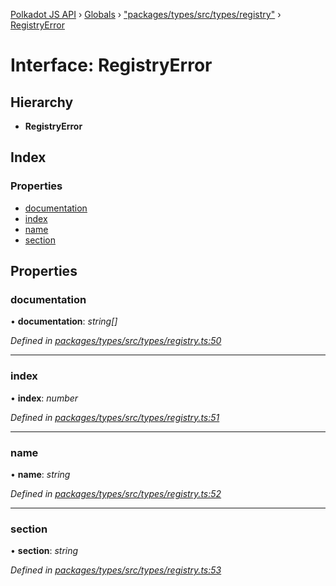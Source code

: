 [Polkadot JS API](../README.md) › [Globals](../globals.md) › ["packages/types/src/types/registry"](../modules/_packages_types_src_types_registry_.md) › [RegistryError](_packages_types_src_types_registry_.registryerror.md)

# Interface: RegistryError

## Hierarchy

* **RegistryError**

## Index

### Properties

* [documentation](_packages_types_src_types_registry_.registryerror.md#documentation)
* [index](_packages_types_src_types_registry_.registryerror.md#index)
* [name](_packages_types_src_types_registry_.registryerror.md#name)
* [section](_packages_types_src_types_registry_.registryerror.md#section)

## Properties

###  documentation

• **documentation**: *string[]*

*Defined in [packages/types/src/types/registry.ts:50](https://github.com/polkadot-js/api/blob/6faea13a2/packages/types/src/types/registry.ts#L50)*

___

###  index

• **index**: *number*

*Defined in [packages/types/src/types/registry.ts:51](https://github.com/polkadot-js/api/blob/6faea13a2/packages/types/src/types/registry.ts#L51)*

___

###  name

• **name**: *string*

*Defined in [packages/types/src/types/registry.ts:52](https://github.com/polkadot-js/api/blob/6faea13a2/packages/types/src/types/registry.ts#L52)*

___

###  section

• **section**: *string*

*Defined in [packages/types/src/types/registry.ts:53](https://github.com/polkadot-js/api/blob/6faea13a2/packages/types/src/types/registry.ts#L53)*
